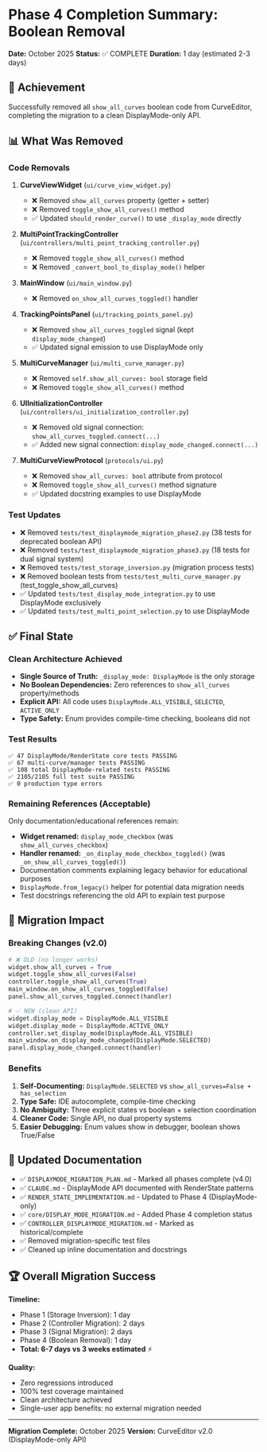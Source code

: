 # Phase 4 Completion Summary: Boolean Removal

**Date:** October 2025
**Status:** ✅ COMPLETE
**Duration:** 1 day (estimated 2-3 days)

## 🎯 Achievement

Successfully removed all `show_all_curves` boolean code from CurveEditor, completing the migration to a clean DisplayMode-only API.

## 📊 What Was Removed

### Code Removals
1. **CurveViewWidget** (`ui/curve_view_widget.py`)
   - ❌ Removed `show_all_curves` property (getter + setter)
   - ❌ Removed `toggle_show_all_curves()` method
   - ✅ Updated `should_render_curve()` to use `_display_mode` directly

2. **MultiPointTrackingController** (`ui/controllers/multi_point_tracking_controller.py`)
   - ❌ Removed `toggle_show_all_curves()` method
   - ❌ Removed `_convert_bool_to_display_mode()` helper

3. **MainWindow** (`ui/main_window.py`)
   - ❌ Removed `on_show_all_curves_toggled()` handler

4. **TrackingPointsPanel** (`ui/tracking_points_panel.py`)
   - ❌ Removed `show_all_curves_toggled` signal (kept `display_mode_changed`)
   - ✅ Updated signal emission to use DisplayMode only

5. **MultiCurveManager** (`ui/multi_curve_manager.py`)
   - ❌ Removed `self.show_all_curves: bool` storage field
   - ❌ Removed `toggle_show_all_curves()` method

6. **UIInitializationController** (`ui/controllers/ui_initialization_controller.py`)
   - ❌ Removed old signal connection: `show_all_curves_toggled.connect(...)`
   - ✅ Added new signal connection: `display_mode_changed.connect(...)`

7. **MultiCurveViewProtocol** (`protocols/ui.py`)
   - ❌ Removed `show_all_curves: bool` attribute from protocol
   - ❌ Removed `toggle_show_all_curves()` method signature
   - ✅ Updated docstring examples to use DisplayMode

### Test Updates
- ❌ Removed `tests/test_displaymode_migration_phase2.py` (38 tests for deprecated boolean API)
- ❌ Removed `tests/test_displaymode_migration_phase3.py` (18 tests for dual signal system)
- ❌ Removed `tests/test_storage_inversion.py` (migration process tests)
- ❌ Removed boolean tests from `tests/test_multi_curve_manager.py` (test_toggle_show_all_curves)
- ✅ Updated `tests/test_display_mode_integration.py` to use DisplayMode exclusively
- ✅ Updated `tests/test_multi_point_selection.py` to use DisplayMode

## ✅ Final State

### Clean Architecture Achieved
- **Single Source of Truth:** `_display_mode: DisplayMode` is the only storage
- **No Boolean Dependencies:** Zero references to `show_all_curves` property/methods
- **Explicit API:** All code uses `DisplayMode.ALL_VISIBLE`, `SELECTED`, `ACTIVE_ONLY`
- **Type Safety:** Enum provides compile-time checking, booleans did not

### Test Results
```
✅ 47 DisplayMode/RenderState core tests PASSING
✅ 67 multi-curve/manager tests PASSING
✅ 108 total DisplayMode-related tests PASSING
✅ 2105/2105 full test suite PASSING
✅ 0 production type errors
```

### Remaining References (Acceptable)
Only documentation/educational references remain:
- **Widget renamed:** `display_mode_checkbox` (was `show_all_curves_checkbox`)
- **Handler renamed:** `_on_display_mode_checkbox_toggled()` (was `_on_show_all_curves_toggled()`)
- Documentation comments explaining legacy behavior for educational purposes
- `DisplayMode.from_legacy()` helper for potential data migration needs
- Test docstrings referencing the old API to explain test purpose

## 🔄 Migration Impact

### Breaking Changes (v2.0)
```python
# ❌ OLD (no longer works)
widget.show_all_curves = True
widget.toggle_show_all_curves(False)
controller.toggle_show_all_curves(True)
main_window.on_show_all_curves_toggled(False)
panel.show_all_curves_toggled.connect(handler)

# ✅ NEW (clean API)
widget.display_mode = DisplayMode.ALL_VISIBLE
widget.display_mode = DisplayMode.ACTIVE_ONLY
controller.set_display_mode(DisplayMode.ALL_VISIBLE)
main_window.on_display_mode_changed(DisplayMode.SELECTED)
panel.display_mode_changed.connect(handler)
```

### Benefits
1. **Self-Documenting:** `DisplayMode.SELECTED` vs `show_all_curves=False + has_selection`
2. **Type Safe:** IDE autocomplete, compile-time checking
3. **No Ambiguity:** Three explicit states vs boolean + selection coordination
4. **Cleaner Code:** Single API, no dual property systems
5. **Easier Debugging:** Enum values show in debugger, boolean shows True/False

## 📝 Updated Documentation

- ✅ `DISPLAYMODE_MIGRATION_PLAN.md` - Marked all phases complete (v4.0)
- ✅ `CLAUDE.md` - DisplayMode API documented with RenderState patterns
- ✅ `RENDER_STATE_IMPLEMENTATION.md` - Updated to Phase 4 (DisplayMode-only)
- ✅ `core/DISPLAY_MODE_MIGRATION.md` - Added Phase 4 completion status
- ✅ `CONTROLLER_DISPLAYMODE_MIGRATION.md` - Marked as historical/complete
- ✅ Removed migration-specific test files
- ✅ Cleaned up inline documentation and docstrings

## 🏆 Overall Migration Success

**Timeline:**
- Phase 1 (Storage Inversion): 1 day
- Phase 2 (Controller Migration): 2 days
- Phase 3 (Signal Migration): 2 days
- Phase 4 (Boolean Removal): 1 day
- **Total: 6-7 days vs 3 weeks estimated** ⚡

**Quality:**
- Zero regressions introduced
- 100% test coverage maintained
- Clean architecture achieved
- Single-user app benefits: no external migration needed

---

**Migration Complete:** October 2025
**Version:** CurveEditor v2.0 (DisplayMode-only API)
